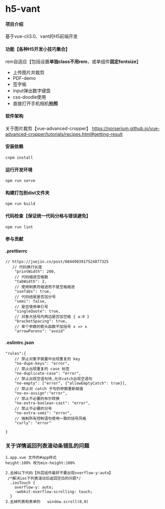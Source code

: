 # h5-vant

#### 项目介绍
基于vue-cli3.0、vant的H5前端开发

#### 功能【各种H5开发小技巧集合】
rem自适应【包括设置**单独class不用rem**，或单组件**固定fontsize**】
- 上传图片并裁剪
- PDF-demo
- 签字板
- input弹出数字键盘
- css-doodle使用
- 直接打开手机相机**拍照**

#### 软件架构
关于图片裁剪【vue-advanced-cropper】
https://norserium.github.io/vue-advanced-cropper/tutorials/recipes.html#getting-result


#### 安装依赖
```
cnpm install
```

#### 运行开发环境
```
npm run serve
```

#### 构建打包到dist文件夹
```
npm run build
```

#### 代码检查【保证统一代码分格与错误避免】
```
npm run lint
```

#### 参与贡献

#### .prettierrc
```
// https://juejin.cn/post/6844903917524877325
   // 代码换行长度
    "printWidth": 200,
    // 代码缩进空格数
    "tabWidth": 2,
    // 使用制表符缩进而不是空格缩进
    "useTabs": true,
    // 代码结尾是否加分号
    "semi": false,
    // 是否使用单引号
    "singleQuote": true,
    // 对象大括号内两边是否加空格 { a:0 }
    "bracketSpacing": true,
    // 单个参数的箭头函数不加括号 x => x
    "arrowParens": "avoid"
```
#### .eslintrc.json
```
"rules":{
    // 禁止对象字面量中出现重复的 key
    "no-dupe-keys": "error",
    // 禁止出现重复的 case 标签
    "no-duplicate-case": "error",
    // 禁止出现空语句块,允许catch出现空语句
    "no-empty": ["error", {"allowEmptyCatch": true}],
    // 禁止对 catch 子句的参数重新赋值
    "no-ex-assign":"error",
    // 禁止不必要的布尔转换
    "no-extra-boolean-cast": "error",
    // 禁止不必要的分号
    "no-extra-semi": "error",
    // 强制所有控制语句使用一致的括号风格
    "curly": "error"

}
```

### 关于详情返回列表滚动条错乱的问题
```
1.app.vue 文件的#app样式
height:100% 改为min-height:100%

2.去掉以下代码【外层组件最好不要出现overflow-y:auto】
 /*解决ios下列表滚动后返回空白的问题*/
  .iosTouch {
    overflow-y: auto;
    -webkit-overflow-scrolling: touch;
  }
3.去掉列表和表单的   window.scroll(0,0)
```
